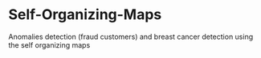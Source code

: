 # Self-Organizing-Maps

Anomalies detection (fraud customers) and breast cancer detection using the self organizing maps
